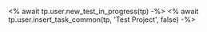 <% await tp.user.new_test_in_progress(tp) -%>
<% await tp.user.insert_task_common(tp, 'Test Project', false) -%>
